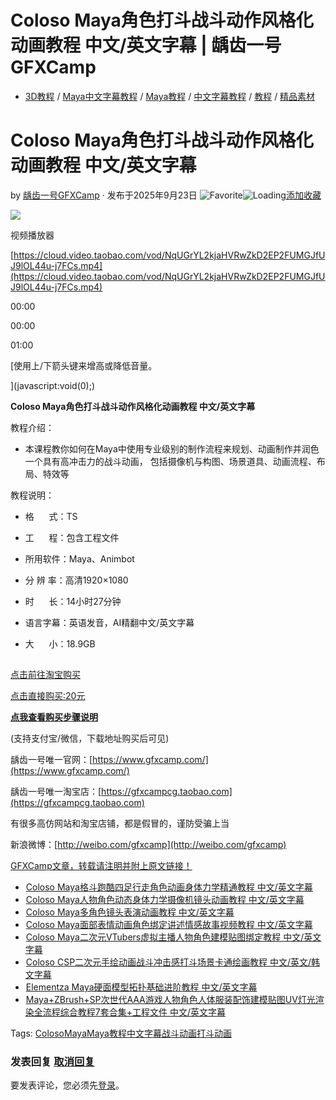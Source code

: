 # Coloso Maya角色打斗战斗动作风格化动画教程 中文/英文字幕 | 龋齿一号GFXCamp

-   [3D教程](https://www.gfxcamp.com/category/tutorial/3d/) / [Maya中文字幕教程](https://www.gfxcamp.com/category/tutorial/cn_sub_tutorials/maya-subtitles-tutorial/) / [Maya教程](https://www.gfxcamp.com/category/tutorial/maya-tutorial/) / [中文字幕教程](https://www.gfxcamp.com/category/tutorial/cn_sub_tutorials/) / [教程](https://www.gfxcamp.com/category/tutorial/) / [精品素材](https://www.gfxcamp.com/category/fufei/)

# Coloso Maya角色打斗战斗动作风格化动画教程 中文/英文字幕

by [龋齿一号GFXCamp](https://www.gfxcamp.com/author/gfxcamp/ "文章作者 龋齿一号GFXCamp") · 发布于2025年9月23日 ![Favorite](https://www.gfxcamp.com/wp-content/plugins/wp-favorite-posts/img/star.png "Favorite")![Loading](https://www.gfxcamp.com/wp-content/plugins/wp-favorite-posts/img/loading.gif "Loading")[添加收藏](?wpfpaction=add&postid=129742 "添加收藏")

![](https://www.gfxcamp.com/wp-content/uploads/2025/09/Unleash-the-Action-Crafting-Stylized-Fight-Sequences.jpg)  

视频播放器

[https://cloud.video.taobao.com/vod/NqUGrYL2kjaHVRwZkD2EP2FUMGJfUJ9lOL44u-j7FCs.mp4](https://cloud.video.taobao.com/vod/NqUGrYL2kjaHVRwZkD2EP2FUMGJfUJ9lOL44u-j7FCs.mp4)

00:00

00:00

01:00

[使用上/下箭头键来增高或降低音量。

](javascript:void\(0\);)

**Coloso Maya角色打斗战斗动作风格化动画教程 中文/英文字幕**

教程介绍：

-   本课程教你如何在Maya中使用专业级别的制作流程来规划、动画制作并润色一个具有高冲击力的战斗动画， 包括摄像机与构图、场景道具、动画流程、布局、特效等
    

教程说明：

-   格      式：TS
    
-   工      程：包含工程文件
    
-   所用软件：Maya、Animbot
    
-   分 辨 率：高清1920×1080
    
-   时      长：14小时27分钟
    
-   语言字幕：英语发音，AI精翻中文/英文字幕
    
-   大      小：18.9GB
    

![](data:image/gif;base64,R0lGODlhAQABAIAAAAAAAP///yH5BAEAAAAALAAAAAABAAEAAAIBRAA7)![](data:image/gif;base64,R0lGODlhAQABAIAAAAAAAP///yH5BAEAAAAALAAAAAABAAEAAAIBRAA7)

[点击前往淘宝购买](https://item.taobao.com/item.htm?id=978830639734)

[点击直接购买:20元](https://www.gfxcamp.com/wp-login.php?redirect_to=https%3A%2F%2Fwww.gfxcamp.com%2Funleash-the-action-crafting-stylized-fight-sequences%2F)

**[点我查看购买步骤说明](https://www.gfxcamp.com/how-to-download/)**

(支持支付宝/微信，下载地址购买后可见)

龋齿一号唯一官网：[https://www.gfxcamp.com/](https://www.gfxcamp.com/)

龋齿一号唯一淘宝店：[https://gfxcampcg.taobao.com](https://gfxcampcg.taobao.com)

有很多高仿网站和淘宝店铺，都是假冒的，谨防受骗上当

新浪微博：[http://weibo.com/gfxcamp](http://weibo.com/gfxcamp)

[GFXCamp文章，转载请注明并附上原文链接！](https://www.gfxcamp.com)

-   [![Coloso Maya格斗跑酷四足行走角色动画身体力学精通教程 中文/英文字幕](data:image/gif;base64,R0lGODlhAQABAIAAAAAAAP///yH5BAEAAAAALAAAAAABAAEAAAIBRAA7)](https://www.gfxcamp.com/mastering-body-mechanics-combat-parkour-and-quadruped-locomotion/)[Coloso Maya格斗跑酷四足行走角色动画身体力学精通教程 中文/英文字幕](https://www.gfxcamp.com/mastering-body-mechanics-combat-parkour-and-quadruped-locomotion/)
-   [![Coloso Maya人物角色动态身体力学摄像机镜头动画教程 中文/英文字幕](data:image/gif;base64,R0lGODlhAQABAIAAAAAAAP///yH5BAEAAAAALAAAAAABAAEAAAIBRAA7)](https://www.gfxcamp.com/introduction-to-dynamic-body-mechanic-camera-animation/)[Coloso Maya人物角色动态身体力学摄像机镜头动画教程 中文/英文字幕](https://www.gfxcamp.com/introduction-to-dynamic-body-mechanic-camera-animation/)
-   [![Coloso Maya多角色镜头表演动画教程 中文/英文字幕](data:image/gif;base64,R0lGODlhAQABAIAAAAAAAP///yH5BAEAAAAALAAAAAABAAEAAAIBRAA7)](https://www.gfxcamp.com/demystifying-multi-character-animation-in-maya/)[Coloso Maya多角色镜头表演动画教程 中文/英文字幕](https://www.gfxcamp.com/demystifying-multi-character-animation-in-maya/)
-   [![Coloso Maya面部表情动画角色绑定讲述情感故事视频教程 中文/英文字幕](data:image/gif;base64,R0lGODlhAQABAIAAAAAAAP///yH5BAEAAAAALAAAAAABAAEAAAIBRAA7)](https://www.gfxcamp.com/mastering-facial-animation-and-emotional-storytelling/)[Coloso Maya面部表情动画角色绑定讲述情感故事视频教程 中文/英文字幕](https://www.gfxcamp.com/mastering-facial-animation-and-emotional-storytelling/)
-   [![Coloso Maya二次元VTubers虚拟主播人物角色建模贴图绑定教程 中文/英文字幕](data:image/gif;base64,R0lGODlhAQABAIAAAAAAAP///yH5BAEAAAAALAAAAAABAAEAAAIBRAA7)](https://www.gfxcamp.com/design-illustrative-vtubers-with-3d-modeling/)[Coloso Maya二次元VTubers虚拟主播人物角色建模贴图绑定教程 中文/英文字幕](https://www.gfxcamp.com/design-illustrative-vtubers-with-3d-modeling/)
-   [![Coloso CSP二次元手绘动画战斗冲击感打斗场景卡通绘画教程 中文/英文/韩文字幕](data:image/gif;base64,R0lGODlhAQABAIAAAAAAAP///yH5BAEAAAAALAAAAAABAAEAAAIBRAA7)](https://www.gfxcamp.com/essential-animation-techniques-for-dynamic-action-sequences/)[Coloso CSP二次元手绘动画战斗冲击感打斗场景卡通绘画教程 中文/英文/韩文字幕](https://www.gfxcamp.com/essential-animation-techniques-for-dynamic-action-sequences/)
-   [![Elementza Maya硬面模型拓扑基础进阶教程 中文/英文字幕](data:image/gif;base64,R0lGODlhAQABAIAAAAAAAP///yH5BAEAAAAALAAAAAABAAEAAAIBRAA7)](https://www.gfxcamp.com/hard-surface-topology-workshop/)[Elementza Maya硬面模型拓扑基础进阶教程 中文/英文字幕](https://www.gfxcamp.com/hard-surface-topology-workshop/)
-   [![Maya+ZBrush+SP次世代AAA游戏人物角色人体服装配饰建模贴图UV灯光渲染全流程综合教程7套合集+工程文件 中文/英文字幕](data:image/gif;base64,R0lGODlhAQABAIAAAAAAAP///yH5BAEAAAAALAAAAAABAAEAAAIBRAA7)](https://www.gfxcamp.com/realistic-3d-character/)[Maya+ZBrush+SP次世代AAA游戏人物角色人体服装配饰建模贴图UV灯光渲染全流程综合教程7套合集+工程文件 中文/英文字幕](https://www.gfxcamp.com/realistic-3d-character/)

[](javascript:void\(0\); "微博")[](javascript:void\(0\); "微信")[](javascript:void\(0\); "QQ")[](javascript:void\(0\); "QQ空间")

Tags: [Coloso](https://www.gfxcamp.com/tag/coloso/)[Maya](https://www.gfxcamp.com/tag/maya/)[Maya教程](https://www.gfxcamp.com/tag/maya%e6%95%99%e7%a8%8b/)[中文字幕](https://www.gfxcamp.com/tag/%e4%b8%ad%e6%96%87%e5%ad%97%e5%b9%95/)[战斗动画](https://www.gfxcamp.com/tag/%e6%88%98%e6%96%97%e5%8a%a8%e7%94%bb/)[打斗动画](https://www.gfxcamp.com/tag/%e6%89%93%e6%96%97%e5%8a%a8%e7%94%bb/)

### 发表回复 [取消回复](/unleash-the-action-crafting-stylized-fight-sequences/#respond)

要发表评论，您必须先[登录](https://www.gfxcamp.com/wp-login.php?redirect_to=https%3A%2F%2Fwww.gfxcamp.com%2Funleash-the-action-crafting-stylized-fight-sequences%2F)。